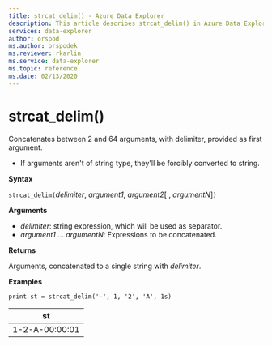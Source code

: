 ```yaml
---
title: strcat_delim() - Azure Data Explorer
description: This article describes strcat_delim() in Azure Data Explorer.
services: data-explorer
author: orspod
ms.author: orspodek
ms.reviewer: rkarlin
ms.service: data-explorer
ms.topic: reference
ms.date: 02/13/2020
---
```

# strcat_delim()

Concatenates between 2 and 64 arguments, with delimiter, provided as first argument.

 * If arguments aren't of string type, they'll be forcibly converted to string.

**Syntax**

`strcat_delim(`*delimiter*, *argument1*, *argument2*[ , *argumentN*]`)`

**Arguments**

* *delimiter*: string expression, which will be used as separator.
* *argument1* ... *argumentN*: Expressions to be concatenated.

**Returns**

Arguments, concatenated to a single string with *delimiter*.

**Examples**

```kusto
print st = strcat_delim('-', 1, '2', 'A', 1s)

```

|st|
|---|
|1-2-A-00:00:01|
